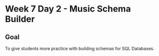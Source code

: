 # Week 7 Day 2 - Music Schema Builder

## Goal

To give students more practice with building schemas for SQL Databases.